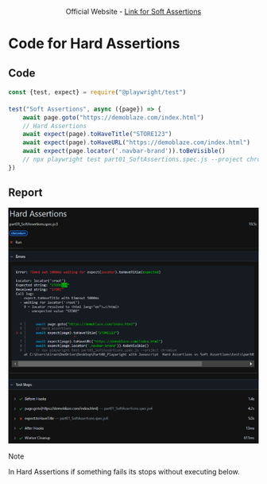 <div align = center>

Official Website - [Link for Soft Assertions](https://playwright.dev/docs/test-assertions#soft-assertions)
</div>

# Code for Hard Assertions
## Code
```javascript
const {test, expect} = require("@playwright/test")

test("Soft Assertions", async ({page}) => {
    await page.goto("https://demoblaze.com/index.html")
    // Hard Assertions
    await expect(page).toHaveTitle("STORE123")
    await expect(page).toHaveURL("https://demoblaze.com/index.html")
    await expect(page.locator('.navbar-brand')).toBeVisible()
    // npx playwright test part01_SoftAssertions.spec.js --project chromium
})
```
## Report
<img alt="Image" src="./imgif/hardassertion.png"> </img>
>[!NOTE]
>In Hard Assertions if something fails its stops without executing below.

